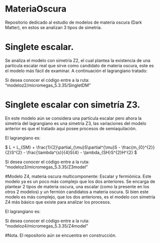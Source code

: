 # MateriaOscura
Repositorio dedicado al estudio de modelos de materia oscura (Dark Matter), en estos se analizan 3 tipos de simetría. 

# Singlete escalar. 
Se analiza el modelo con simetría Z2, el cual plantea la existencia de una partícula escalar real que sirve como candidato de materia oscura, este es el modelo más fácil de examinar. 
A continuación el lagrangiano tratado: 

Si desea conocer el código entre a la ruta: “modeloz2/micromegas_5.3.35/SingletDM”


# Singlete escalar con simetría Z3. 
En este modelo aún se considera una partícula escalar pero ahora la simetría del lagrangiano es una simetría Z3, las variaciones del modelo anterior es que el tratado aquí posee procesos de semiaquilación. 

El lagrangiano es:

$ L = L_{SM} + \frac{1}{2}\partial_{\mu}S\partial^{\mu}S - \frac{m_{0}^{2}}{2}S^{2} - \frac{\lambda^{s}}{4}S{4} - \ļambda_{SH}S^{2}H^{2} $

Si desea conocer el código entre a la ruta: “modeloz3/micromegas_5.3.35/Z3model”

#Modelo Z4, materia oscura multicomponente: Escalar y fermiónica. 
Este modelo ya es un poco más complejo que los dos anteriores. Se encarga de plantear 2 tipos de materia oscura, una escalar (como la presente en los otros 2 modelos) y un fermión candidatos a materia oscura. Si bien este modelo es más complejo, que los dos anteriores, es el modelo con simetría Z4 más básico que existe para analizar los procesos. 

El lagrangiano es: 

Si desea conocer el código entre a la ruta: “modeloz4/micromegas_5.3.35/Z4model”

#Nota.
El repositorio aún se encuentra en construcción. 
